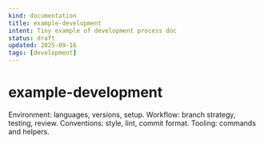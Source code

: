 ```yaml
---
kind: documentation
title: example-development
intent: Tiny example of development process doc
status: draft
updated: 2025-09-16
tags: [development]
---
```


# example-development

Environment: languages, versions, setup.
Workflow: branch strategy, testing, review.
Conventions: style, lint, commit format.
Tooling: commands and helpers.

